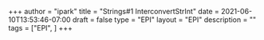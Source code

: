 +++
author = "ipark"
title = "Strings#1 InterconvertStrInt"
date =  2021-06-10T13:53:46-07:00
draft =  false
type = "EPI"
layout = "EPI"
description = ""
tags = ["EPI", 
]
+++
